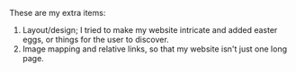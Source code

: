 These are my extra items:
1. Layout/design; I tried to make my website intricate and added easter eggs, or things for the user to discover.
2. Image mapping and relative links, so that my website isn't just one long page.
